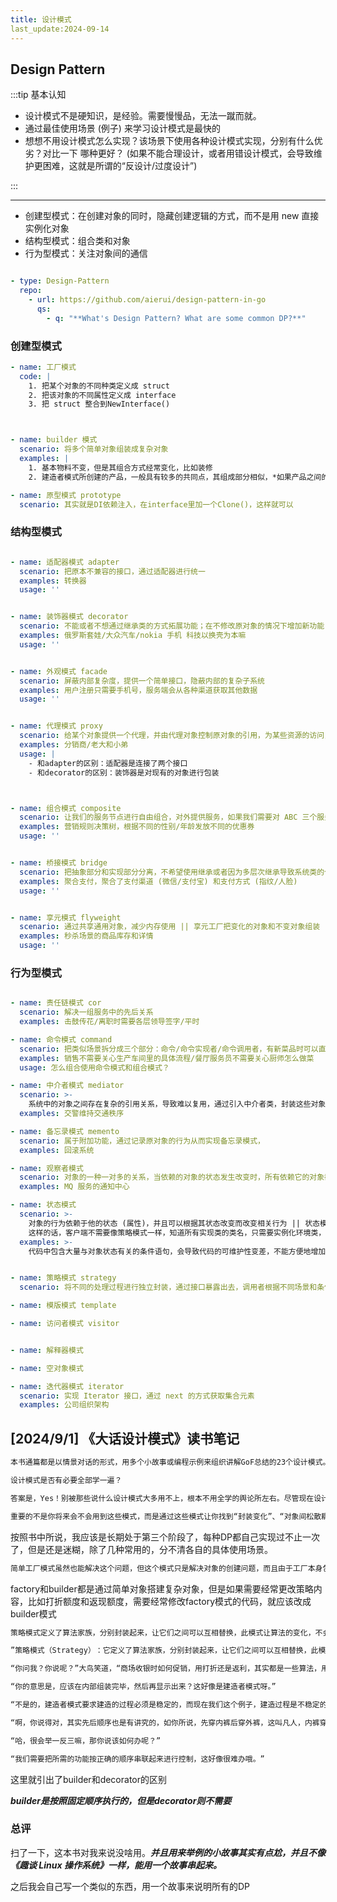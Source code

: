 ```yaml
---
title: 设计模式
last_update:2024-09-14
---
```


## Design Pattern


:::tip
基本认知

- 设计模式不是硬知识，是经验。需要慢慢品，无法一蹴而就。
- 通过最佳使用场景 (例子) 来学习设计模式是最快的
- 想想不用设计模式怎么实现？该场景下使用各种设计模式实现，分别有什么优劣？对比一下 哪种更好？ (如果不能合理设计，或者用错设计模式，会导致维护更困难，这就是所谓的“反设计/过度设计”)

:::


---


- 创建型模式：在创建对象的同时，隐藏创建逻辑的方式，而不是用 new 直接实例化对象
- 结构型模式：组合类和对象
- 行为型模式：关注对象间的通信


```yaml

- type: Design-Pattern
  repo:
    - url: https://github.com/aierui/design-pattern-in-go
      qs:
        - q: "**What's Design Pattern? What are some common DP?**"

```



### 创建型模式


```yaml
- name: 工厂模式
  code: |
    1. 把某个对象的不同种类定义成 struct
    2. 把该对象的不同属性定义成 interface
    3. 把 struct 整合到NewInterface()



- name: builder 模式
  scenario: 将多个简单对象组装成复杂对象
  examples: |
    1. 基本物料不变，但是其组合方式经常变化，比如装修
    2. 建造者模式所创建的产品，一般具有较多的共同点，其组成部分相似，*如果产品之间的差异性很大，则不适合使用建造者模式*，因此其使用场景有一定的局限性

- name: 原型模式 prototype
  scenario: 其实就是DI依赖注入，在interface里加一个Clone()，这样就可以

```




### 结构型模式



```yaml

- name: 适配器模式 adapter
  scenario: 把原本不兼容的接口，通过适配器进行统一
  examples: 转换器
  usage: ''


- name: 装饰器模式 decorator
  scenario: 不能或者不想通过继承类的方式拓展功能；在不修改原对象的情况下增加新功能 (避免直接继承导致子类膨胀问题)
  examples: 俄罗斯套娃/大众汽车/nokia 手机 科技以换壳为本嘛
  usage: ''


- name: 外观模式 facade
  scenario: 屏蔽内部复杂度，提供一个简单接口，隐蔽内部的复杂子系统
  examples: 用户注册只需要手机号，服务端会从各种渠道获取其他数据
  usage: ''


- name: 代理模式 proxy
  scenario: 给某个对象提供一个代理，并由代理对象控制原对象的引用，为某些资源的访问，对象的类的易用操作上提供方便使用的代理服务；
  examples: 分销商/老大和小弟
  usage: |
    - 和adapter的区别：适配器是连接了两个接口
    - 和decorator的区别：装饰器是对现有的对象进行包装



- name: 组合模式 composite
  scenario: 让我们的服务节点进行自由组合，对外提供服务，如果我们需要对 ABC 三个服务随意进行组合，
  examples: 营销规则决策树，根据不同的性别/年龄发放不同的优惠券
  usage: ''


- name: 桥接模式 bridge
  scenario: 把抽象部分和实现部分分离，不希望使用继承或者因为多层次继承导致系统类的个数急剧增加的系统
  examples: 聚合支付，聚合了支付渠道 (微信/支付宝) 和支付方式 (指纹/人脸)
  usage: ''


- name: 享元模式 flyweight
  scenario: 通过共享通用对象，减少内存使用 || 享元工厂把变化的对象和不变对象组装
  examples: 秒杀场景的商品库存和详情
  usage: ''

```


### 行为型模式

```yaml

- name: 责任链模式 cor
  scenario: 解决一组服务中的先后关系
  examples: 击鼓传花/离职时需要各层领导签字/平时

- name: 命令模式 command
  scenario: 把类似场景拆分成三个部分：命令/命令实现者/命令调用者，有新菜品时可以直接新增，很容易拓展外部调用
  examples: 销售不需要关心生产车间里的具体流程/餐厅服务员不需要关心厨师怎么做菜
  usage: 怎么组合使用命令模式和组合模式？

- name: 中介者模式 mediator
  scenario: >-
    系统中的对象之间存在复杂的引用关系，导致难以复用，通过引入中介者类，封装这些对象之间的引用关系，如果需要改变行为，则引入新的中介者类即可，不需要删除原中介者，
  examples: 交警维持交通秩序

- name: 备忘录模式 memento
  scenario: 属于附加功能，通过记录原对象的行为从而实现备忘录模式，
  examples: 回滚系统

- name: 观察者模式
  scenario: 对象的一种一对多的关系，当依赖的对象的状态发生改变时，所有依赖它的对象都得到通知并被自动更新，可以用观察者模式构建链式触发机制
  examples: MQ 服务的通知中心

- name: 状态模式
  scenario: >-
    对象的行为依赖于他的状态 (属性)，并且可以根据其状态改变而改变相关行为 || 状态模式的核心在于环境类，环境类可以根据不同场景调用不同实现类 ||
    这样的话，客户端不需要像策略模式一样，知道所有实现类的类名，只需要实例化环境类，就可以实现需要的功能
  examples: >-
    代码中包含大量与对象状态有关的条件语句，会导致代码的可维护性变差，不能方便地增加和删除状态，使客户类与类库之间的耦合增强，在这些条件语句中包含了对象的行为，而且这些条件对应对象的各种状态


- name: 策略模式 strategy
  scenario: 将不同的处理过程进行独立封装，通过接口暴露出去，调用者根据不同场景和条件，使用不同策略不需要了解其中细节

- name: 模版模式 template

- name: 访问者模式 visitor


- name: 解释器模式

- name: 空对象模式

- name: 迭代器模式 iterator
  scenario: 实现 Iterator 接口，通过 next 的方式获取集合元素
  examples: 公司组织架构

```






## [2024/9/1] 《大话设计模式》读书笔记

```markdown
本书通篇都是以情景对话的形式，用多个小故事或编程示例来组织讲解GoF总结的23个设计模式。本书共分为29章。其中，第1、3、4、5章着重讲解了面向对象的意义、好处以及几个重要的设计原则；第2章，以及第6到第28章详细讲解了23个设计模式；第29章是对设计模式的全面总结。附录部分是通过一个例子的演变为初学者介绍了面向对象的基本概念。
```


```markdown
设计模式是否有必要全部学一遍？

答案是，Yes！别被那些说什么设计模式大多用不上，根本不用全学的舆论所左右。尽管现在设计模式远远不止23种，对所有都有研究是不太容易的，但就像作者本人一样，在学习GoF总结的23个设计模式过程中，你会被那些编程大师们进行伟大的技术思想洗礼，不断增加自己对面向对象的深入理解，从而更好的把这种思想发扬光大。这就如同高中时学立体几何感觉没用，但当你装修好房子购买家俱时才知道，有空间感，懂得空间计算是如何的重要，你完全可能遇到买了一个大号的冰箱却放不进厨房，或买了开关门的衣橱（移门不占空间）却因床在旁边堵住了门而打不开的尴尬。

重要的不是你将来会不会用到这些模式，而是通过这些模式让你找到“封装变化”​、​“对象间松散耦合”​、​“针对接口编程”的感觉，从而设计出易维护、易扩展、易复用、灵活性好的程序。成为诗人后可能不需要刻意地按照某种模式去创作，但成为诗人前他们一定是认真地研究过成百上千的唐诗宋词、古今名句。如果说，数学是思维的体操，那设计模式，就是面向对象编程思维的体操。
```

按照书中所说，我应该是长期处于第三个阶段了，每种DP都自己实现过不止一次了，但是还是迷糊，除了几种常用的，分不清各自的具体使用场景。






```markdown
简单工厂模式虽然也能解决这个问题，但这个模式只是解决对象的创建问题，而且由于工厂本身包括了所有的收费方式，商场是可能经常性地更改打折额度和返利额度，每次维护或扩展收费方式都要改动这个工厂，以致代码需重新编译部署，这真的是很糟糕的处理方式，所以用它不是最好的办法。面对算法的时常变动，应该有更好的办法。好好去研究一下其他的设计模式，你会找到答案的
```

factory和builder都是通过简单对象搭建复杂对象，但是如果需要经常更改策略内容，比如打折额度和返现额度，需要经常修改factory模式的代码，就应该改成builder模式

```markdown
策略模式定义了算法家族，分别封装起来，让它们之间可以互相替换，此模式让算法的变化，不会影响到使用算法的客户。看来商场收银系统应该考虑用策略模式？

”策略模式（Strategy）​：它定义了算法家族，分别封装起来，让它们之间可以互相替换，此模式让算法的变化，不会影响到使用算法的客户。​[DP]

“你问我？你说呢？​”大鸟笑道，​“商场收银时如何促销，用打折还是返利，其实都是一些算法，用工厂来生成算法对象，这没有错，但算法本身只是一种策略，最重要的是这些算法是随时都可能互相替换的，这就是变化点，而封装变化点是我们面向对象的一种很重要的思维方式。我们来看看策略模式的结构图和基本代码。​”
```


```markdown
“你的意思是，应该在内部组装完毕，然后再显示出来？这好像是建造者模式呀。”

“不是的，建造者模式要求建造的过程必须是稳定的，而现在我们这个例子，建造过程是不稳定的，比如完全可以内穿西装，外套T恤，再加披风，打上领带，皮鞋外再穿上破球鞋；当然也完全可以只穿条裤衩就算完成。换句话就是说，通过服饰组合出一个有个性的人完全可以有无数种方案，并非是固定的。​”

“啊，你说得对，其实先后顺序也是有讲究的，如你所说，先穿内裤后穿外裤，这叫凡人，内裤穿到外裤外面，那就是超人了。​”

“哈，很会举一反三嘛，那你说该如何办呢？​”

“我们需要把所需的功能按正确的顺序串联起来进行控制，这好像很难办哦。​”
```

这里就引出了builder和decorator的区别

***builder是按照固定顺序执行的，但是decorator则不需要***


### 总评

扫了一下，这本书对我来说没啥用。***并且用来举例的小故事其实有点尬，并且不像《趣谈 Linux 操作系统》一样，能用一个故事串起来。***

之后我会自己写一个类似的东西，用一个故事来说明所有的DP



